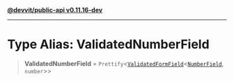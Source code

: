 [**@devvit/public-api v0.11.16-dev**](../README.md)

---

# Type Alias: ValidatedNumberField

> **ValidatedNumberField** = `Prettify`\<[`ValidatedFormField`](ValidatedFormField.md)\<[`NumberField`](NumberField.md), `number`\>\>
